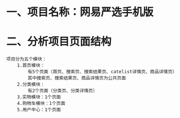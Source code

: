 # 一、项目名称：网易严选手机版

# 二、分析项目页面结构
    项目分为五个模块：
        1.首页模块：
            有5个页面（首页、搜索页、搜索结果页、catelist详情页、商品详情页）
            其中搜索页、搜索结果页、商品详情页为公共页面
        2.分类模块：
            有2个页面（分类页、分类详情页）
        3.实物模块：1个页面
        4.购物车模块：1个页面
        5.用户中心：1个页面